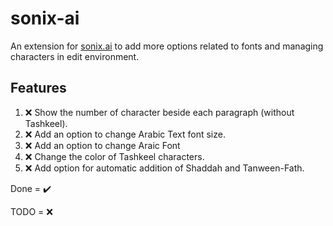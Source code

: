 # sonix-ai
An extension for [sonix.ai](https://sonix.ai) to add more options related to fonts and managing characters in edit environment.

## Features
1. ❌ Show the number of character beside each paragraph (without Tashkeel).
2. ❌ Add an option to change Arabic Text font size.
3. ❌ Add an option to change Araic Font
4. ❌ Change the color of Tashkeel characters.
5. ❌ Add option for automatic addition of Shaddah and Tanween-Fath.

Done = ✔️

TODO = ❌
